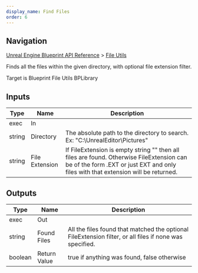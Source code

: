 ```yaml
---
display_name: Find Files
order: 6
---
```

## Navigation

[Unreal Engine Blueprint API Reference](https://dev.epicgames.com/documentation/en-us/unreal-engine/BlueprintAPI) > [File Utils](https://dev.epicgames.com/documentation/en-us/unreal-engine/BlueprintAPI/FileUtils)

Finds all the files within the given directory, with optional file extension filter.

Target is Blueprint File Utils BPLibrary

## Inputs

| Type | Name | Description |
| --- | --- | --- |
| exec | In |  |
| string | Directory | The absolute path to the directory to search. Ex: "C:\\UnrealEditor\\Pictures" |
| string | File Extension | If FileExtension is empty string "" then all files are found. Otherwise FileExtension can be of the form .EXT or just EXT and only files with that extension will be returned. |

## Outputs

| Type | Name | Description |
| --- | --- | --- |
| exec | Out |  |
| string | Found Files | All the files found that matched the optional FileExtension filter, or all files if none was specified. |
| boolean | Return Value | true if anything was found, false otherwise |
